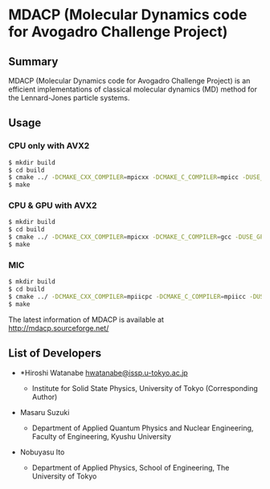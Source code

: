 # MDACP (Molecular Dynamics code for Avogadro Challenge Project)

## Summary
MDACP (Molecular Dynamics code for Avogadro Challenge Project) is an
efficient implementations of classical molecular dynamics (MD) method
for the Lennard-Jones particle systems.

## Usage
### CPU only with AVX2

```sh
$ mkdir build
$ cd build
$ cmake ../ -DCMAKE_CXX_COMPILER=mpicxx -DCMAKE_C_COMPILER=mpicc -DUSE_AVX2=true
$ make
```

### CPU & GPU with AVX2

```sh
$ mkdir build
$ cd build
$ cmake ../ -DCMAKE_CXX_COMPILER=mpicxx -DCMAKE_C_COMPILER=gcc -DUSE_GPU_CUDA=true -DUSE_AVX2=true
$ make
```

### MIC

```sh
$ mkdir build
$ cd build
$ cmake ../ -DCMAKE_CXX_COMPILER=mpiicpc -DCMAKE_C_COMPILER=mpiicc -DUSE_AVX512=true
$ make
```

The latest information of MDACP is available at
http://mdacp.sourceforge.net/

## List of Developers
- *Hiroshi Watanabe <hwatanabe@issp.u-tokyo.ac.jp>
    - Institute for Solid State Physics, University of Tokyo (Corresponding Author)

- Masaru Suzuki
    - Department of Applied Quantum Physics and Nuclear Engineering, Faculty of Engineering, Kyushu University

- Nobuyasu Ito
    - Department of Applied Physics, School of Engineering, The University of Tokyo
